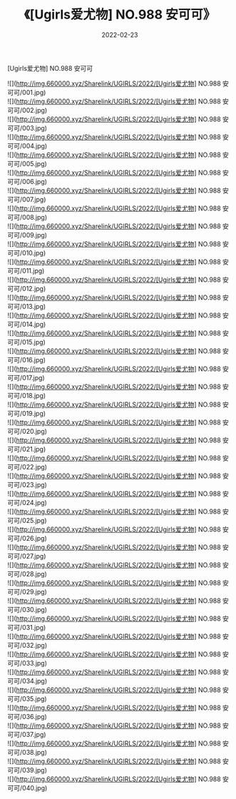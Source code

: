 ﻿---
layout: post
title:  《[Ugirls爱尤物] NO.988 安可可》
date:   2022-02-23
img: http://img.660000.xyz/Sharelink/UGIRLS/2022/[Ugirls爱尤物] NO.988 安可可/000.jpg
categories: [美女, 清纯, 唯美]
---

[Ugirls爱尤物] NO.988 安可可

 ![](http://img.660000.xyz/Sharelink/UGIRLS/2022/[Ugirls爱尤物] NO.988 安可可/001.jpg) <br>![](http://img.660000.xyz/Sharelink/UGIRLS/2022/[Ugirls爱尤物] NO.988 安可可/002.jpg) <br>![](http://img.660000.xyz/Sharelink/UGIRLS/2022/[Ugirls爱尤物] NO.988 安可可/003.jpg) <br>![](http://img.660000.xyz/Sharelink/UGIRLS/2022/[Ugirls爱尤物] NO.988 安可可/004.jpg) <br>![](http://img.660000.xyz/Sharelink/UGIRLS/2022/[Ugirls爱尤物] NO.988 安可可/005.jpg) <br>![](http://img.660000.xyz/Sharelink/UGIRLS/2022/[Ugirls爱尤物] NO.988 安可可/006.jpg) <br>![](http://img.660000.xyz/Sharelink/UGIRLS/2022/[Ugirls爱尤物] NO.988 安可可/007.jpg) <br>![](http://img.660000.xyz/Sharelink/UGIRLS/2022/[Ugirls爱尤物] NO.988 安可可/008.jpg) <br>![](http://img.660000.xyz/Sharelink/UGIRLS/2022/[Ugirls爱尤物] NO.988 安可可/009.jpg) <br>![](http://img.660000.xyz/Sharelink/UGIRLS/2022/[Ugirls爱尤物] NO.988 安可可/010.jpg) <br>![](http://img.660000.xyz/Sharelink/UGIRLS/2022/[Ugirls爱尤物] NO.988 安可可/011.jpg) <br>![](http://img.660000.xyz/Sharelink/UGIRLS/2022/[Ugirls爱尤物] NO.988 安可可/012.jpg) <br>![](http://img.660000.xyz/Sharelink/UGIRLS/2022/[Ugirls爱尤物] NO.988 安可可/013.jpg) <br>![](http://img.660000.xyz/Sharelink/UGIRLS/2022/[Ugirls爱尤物] NO.988 安可可/014.jpg) <br>![](http://img.660000.xyz/Sharelink/UGIRLS/2022/[Ugirls爱尤物] NO.988 安可可/015.jpg) <br>![](http://img.660000.xyz/Sharelink/UGIRLS/2022/[Ugirls爱尤物] NO.988 安可可/016.jpg) <br>![](http://img.660000.xyz/Sharelink/UGIRLS/2022/[Ugirls爱尤物] NO.988 安可可/017.jpg) <br>![](http://img.660000.xyz/Sharelink/UGIRLS/2022/[Ugirls爱尤物] NO.988 安可可/018.jpg) <br>![](http://img.660000.xyz/Sharelink/UGIRLS/2022/[Ugirls爱尤物] NO.988 安可可/019.jpg) <br>![](http://img.660000.xyz/Sharelink/UGIRLS/2022/[Ugirls爱尤物] NO.988 安可可/020.jpg) <br>![](http://img.660000.xyz/Sharelink/UGIRLS/2022/[Ugirls爱尤物] NO.988 安可可/021.jpg) <br>![](http://img.660000.xyz/Sharelink/UGIRLS/2022/[Ugirls爱尤物] NO.988 安可可/022.jpg) <br>![](http://img.660000.xyz/Sharelink/UGIRLS/2022/[Ugirls爱尤物] NO.988 安可可/023.jpg) <br>![](http://img.660000.xyz/Sharelink/UGIRLS/2022/[Ugirls爱尤物] NO.988 安可可/024.jpg) <br>![](http://img.660000.xyz/Sharelink/UGIRLS/2022/[Ugirls爱尤物] NO.988 安可可/025.jpg) <br>![](http://img.660000.xyz/Sharelink/UGIRLS/2022/[Ugirls爱尤物] NO.988 安可可/026.jpg) <br>![](http://img.660000.xyz/Sharelink/UGIRLS/2022/[Ugirls爱尤物] NO.988 安可可/027.jpg) <br>![](http://img.660000.xyz/Sharelink/UGIRLS/2022/[Ugirls爱尤物] NO.988 安可可/028.jpg) <br>![](http://img.660000.xyz/Sharelink/UGIRLS/2022/[Ugirls爱尤物] NO.988 安可可/029.jpg) <br>![](http://img.660000.xyz/Sharelink/UGIRLS/2022/[Ugirls爱尤物] NO.988 安可可/030.jpg) <br>![](http://img.660000.xyz/Sharelink/UGIRLS/2022/[Ugirls爱尤物] NO.988 安可可/031.jpg) <br>![](http://img.660000.xyz/Sharelink/UGIRLS/2022/[Ugirls爱尤物] NO.988 安可可/032.jpg) <br>![](http://img.660000.xyz/Sharelink/UGIRLS/2022/[Ugirls爱尤物] NO.988 安可可/033.jpg) <br>![](http://img.660000.xyz/Sharelink/UGIRLS/2022/[Ugirls爱尤物] NO.988 安可可/034.jpg) <br>![](http://img.660000.xyz/Sharelink/UGIRLS/2022/[Ugirls爱尤物] NO.988 安可可/035.jpg) <br>![](http://img.660000.xyz/Sharelink/UGIRLS/2022/[Ugirls爱尤物] NO.988 安可可/036.jpg) <br>![](http://img.660000.xyz/Sharelink/UGIRLS/2022/[Ugirls爱尤物] NO.988 安可可/037.jpg) <br>![](http://img.660000.xyz/Sharelink/UGIRLS/2022/[Ugirls爱尤物] NO.988 安可可/038.jpg) <br>![](http://img.660000.xyz/Sharelink/UGIRLS/2022/[Ugirls爱尤物] NO.988 安可可/039.jpg) <br>![](http://img.660000.xyz/Sharelink/UGIRLS/2022/[Ugirls爱尤物] NO.988 安可可/040.jpg) <br>